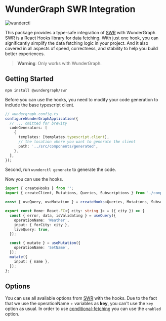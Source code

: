 # WunderGraph SWR Integration

![wunderctl](https://img.shields.io/npm/v/@wundergraph/swr.svg)

This package provides a type-safe integration of [SWR](https://swr.vercel.app/) with WunderGraph.
SWR is a React Hooks library for data fetching. With just one hook, you can significantly simplify the data fetching logic in your project. And it also covered in all aspects of speed, correctness, and stability to help you build better experiences.

> **Warning**: Only works with WunderGraph.

## Getting Started

```shell
npm install @wundergraph/swr
```

Before you can use the hooks, you need to modify your code generation to include the base typescript client.

```typescript
// wundergraph.config.ts
configureWunderGraphApplication({
  // ... omitted for brevity
  codeGenerators: [
    {
      templates: [templates.typescript.client],
      // the location where you want to generate the client
      path: '../src/components/generated',
    },
  ],
});
```

Second, run `wunderctl generate` to generate the code.

Now you can use the hooks.

```ts
import { createHooks } from '';
import { createClient, Mutations, Queries, Subscriptions } from './components/generated/client';

const { useQuery, useMutation } = createHooks<Queries, Mutations, Subscriptions>(createClient());

export const Home: React.FC<{ city: string }> = ({ city }) => {
  const { error, data, isValidating } = useQuery({
    operationName: 'Weather',
    input: { forCity: city },
    liveQuery: true,
  });

  const { mutate } = useMutation({
    operationName: 'SetName',
  });
  mutate({
    input: { name },
  });
};
```

## Options

You can use all available options from [SWR](https://swr.vercel.app/docs/options) with the hooks.
Due to the fact that we use the operationName + variables as **key**, you can't use the `key` option as usual.
In order to use [conditional-fetching](https://swr.vercel.app/docs/conditional-fetching) you can use the `enabled` option.
